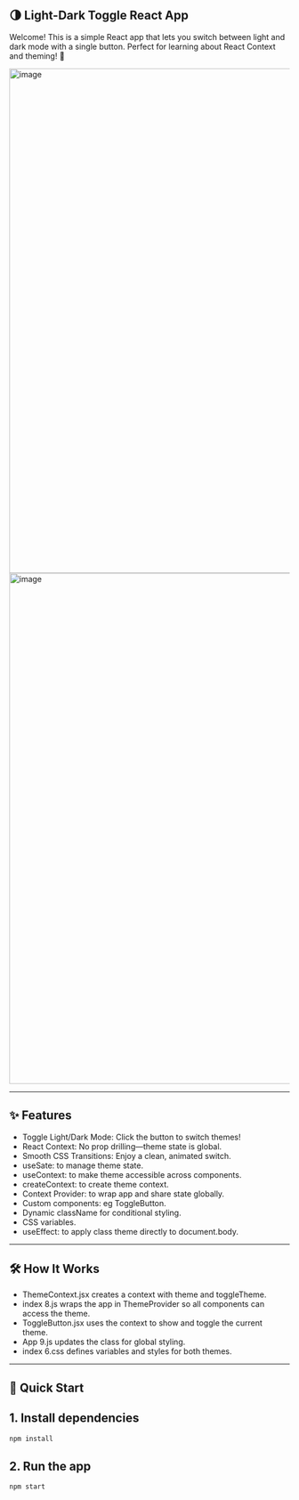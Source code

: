 ## 🌗 Light-Dark Toggle React App
Welcome! This is a simple React app that lets you switch between light and dark mode with a single button. Perfect for learning about React Context and theming! 🎨

<img width="1892" height="907" alt="image" src="https://github.com/user-attachments/assets/233ea82a-5c9f-4b20-a9b7-16e322ad30ec" />
<img width="1900" height="918" alt="image" src="https://github.com/user-attachments/assets/64ef3fdb-1ef9-4398-9d5b-37e0bb80b472" />


---

## ✨ Features
- Toggle Light/Dark Mode: Click the button to switch themes!
- React Context: No prop drilling—theme state is global.
- Smooth CSS Transitions: Enjoy a clean, animated switch.
- useSate: to manage theme state.
- useContext: to make theme accessible across components.
- createContext: to create theme context.
- Context Provider: to wrap app and share state globally.
- Custom components: eg ToggleButton.
- Dynamic className for conditional styling.
- CSS variables.
- useEffect: to apply class theme directly to document.body.

---

## 🛠️ How It Works
- ThemeContext.jsx creates a context with theme and toggleTheme.
- index 8.js wraps the app in ThemeProvider so all components can access the theme.
- ToggleButton.jsx uses the context to show and toggle the current theme.
- App 9.js updates the <body> class for global styling.
- index 6.css defines variables and styles for both themes.

---

## 🚀 Quick Start
## 1. Install dependencies
```bash
npm install
```

## 2. Run the app
```bash
npm start
```

